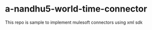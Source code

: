 # a-nandhu5-world-time-connector
This repo is sample to implement mulesoft connectors using xml sdk 
